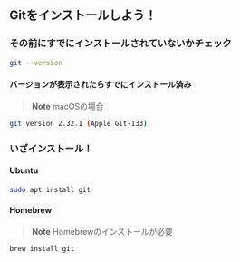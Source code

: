 ## Gitをインストールしよう！

### その前にすでにインストールされていないかチェック

```bash
git --version
```

#### バージョンが表示されたらすでにインストール済み

> **Note**
> macOSの場合

```bash
git version 2.32.1 (Apple Git-133)
```

### いざインストール！

#### Ubuntu

```bash
sudo apt install git
```

#### Homebrew

> **Note**
> Homebrewのインストールが必要

```bash
brew install git
```
